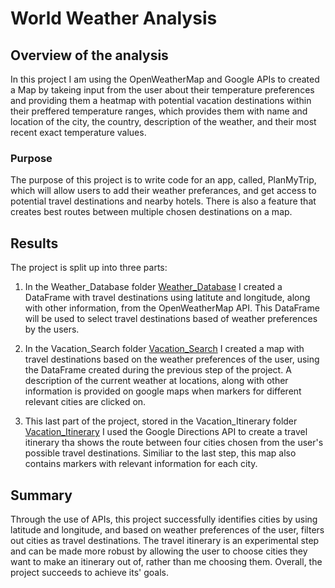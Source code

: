 # World Weather Analysis

## Overview of the analysis

In this project I am using the OpenWeatherMap and Google APIs to created a Map by takeing input from the user about their temperature preferences and providing them a heatmap with potential vacation destinations within their preffered temperature ranges, which provides them with name and location of the city, the country, description of the weather, and their most recent exact temperature values.

### Purpose

The purpose of this project is to write code for an app, called, PlanMyTrip, which will allow users to add their weather preferances, and get access to potential travel destinations and nearby hotels. There is also a feature that creates best routes between multiple chosen destinations on a map.

## Results

The project is split up into three parts:

1. In the Weather_Database folder [Weather_Database](https://github.com/Zarif601/World_Weather_Analysis/tree/main/Weather_Database) I created a DataFrame with travel destinations using latitute and longitude, along with other information, from the OpenWeatherMap API. This DataFrame will be used to select travel destinations based of weather preferences by the users.

2. In the Vacation_Search folder [Vacation_Search](https://github.com/Zarif601/World_Weather_Analysis/tree/main/Vacation_Search) I created a map with travel destinations based on the weather preferences of the user, using the DataFrame created during the previous step of the project. A description of the current weather at locations, along with other information is provided on google maps when markers for different relevant cities are clicked on.

3. This last part of the project, stored in the Vacation_Itinerary folder [Vacation_Itinerary](https://github.com/Zarif601/World_Weather_Analysis/tree/main/Vacation_Itinerary) I used the Google Directions API to create a travel itinerary tha shows the route between four cities chosen from the user's possible travel destinations. Similiar to the last step, this map also contains markers with relevant information for each city.

## Summary

Through the use of APIs, this project successfully identifies cities by using latitude and longitude, and based on weather preferences of the user, filters out cities as travel destinations. The travel itinerary is an experimental step and can be made more robust by allowing the user to choose cities they want to make an itinerary out of, rather than me choosing them. Overall, the project succeeds to achieve its' goals.
